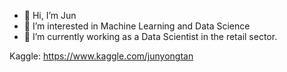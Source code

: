 - 👋 Hi, I’m Jun
- 👀 I’m interested in Machine Learning and Data Science
- 🌱 I’m currently working as a Data Scientist in the retail sector.

<!---
jytan17/jytan17 is a ✨ special ✨ repository because its `README.md` (this file) appears on your GitHub profile.
You can click the Preview link to take a look at your changes.
--->
Kaggle: https://www.kaggle.com/junyongtan

